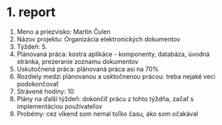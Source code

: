 # 1. report
1. Meno a priezvisko: Martin Čulen
2. Názov projektu: Organizácia elektronických dokumentov
3. Týždeň: 5.
4. Plánovaná práca: kostra aplikáce - komponenty, databáza, úvodná stránka, prezeranie zoznamu dokumentov
5. Uskutočnená práca: plánovaná práca asi na 70%
6. Rozdiely medzi plánovanou a usktočnenou prácou: treba nejaké veci podokončovať
7. Strávené hodiny: 10
8. Plány na ďalší týždeň: dokončiť prácu z tohto týždňa, začať s implementáciou používateľov
9. Probémy: cez víkend som nemal toľko času, ako som očakával

